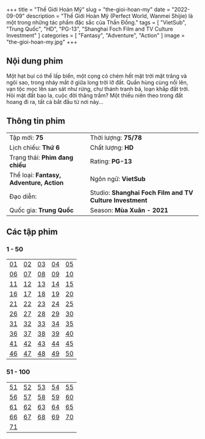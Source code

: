 +++
title = "Thế Giới Hoàn Mỹ"
slug = "the-gioi-hoan-my"
date = "2022-09-09"
description = "Thế Giới Hoàn Mỹ (Perfect World, Wanmei Shijie) là một trong những tác phẩm đặc sắc của Thần Đồng."
tags = [
    "VietSub",
    "Trung Quốc",
    "HD",
    "PG-13",
    "Shanghai Foch Film and TV Culture Investment"
]
categories = [
    "Fantasy",
    "Adventure",
    "Action"
]
image = "the-gioi-hoan-my.jpg"
+++

<!--more-->

## Nội dung phim

Một hạt bụi có thể lấp biển, một cọng cỏ chém hết mặt trời mặt trăng và ngôi sao, trong nháy mắt ở giữa long trời lỡ đất. Quần hùng cùng nổi lên, vạn tộc mọc lên san sát như rừng, chư thánh tranh bá, loạn khắp đất trời. Hỏi mặt đất bao la, cuộc đời thăng trầm? Một thiếu niên theo trong đất hoang đi ra, tất cả bắt đầu từ nơi này...

## Thông tin phim

|   |   |
|---|---|
| Tập mới: **75** | Thời lượng: **75/78** |
| Lịch chiếu: **Thứ 6** | Chất lượng: **HD** |
| Trạng thái: **Phim đang chiếu** | Rating: **PG-13** |
| Thể loại: **Fantasy, Adventure, Action** | Ngôn ngữ: **VietSub** |
| Đạo diễn: | Studio: **Shanghai Foch Film and TV Culture Investment** |
| Quốc gia: **Trung Quốc** | Season: **Mùa Xuân - 2021** |


## Các tập phim

### 1 - 50

|   |   |   |   |   |
|---|---|---|---|---|
| [01](https://t.me/hhhkungfu/246) | [02](https://t.me/hhhkungfu/247) | [03](https://t.me/hhhkungfu/248) | [04](https://t.me/hhhkungfu/249) | [05](https://t.me/hhhkungfu/250) |
| [06](https://t.me/hhhkungfu/251) | [07](https://t.me/hhhkungfu/252) | [08](https://t.me/hhhkungfu/253) | [09](https://t.me/hhhkungfu/254) | [10](https://t.me/hhhkungfu/255) |
| [11](https://t.me/hhhkungfu/256) | [12](https://t.me/hhhkungfu/257) | [13](https://t.me/hhhkungfu/258) | [14](https://t.me/hhhkungfu/259) | [15](https://t.me/hhhkungfu/260) |
| [16](https://t.me/hhhkungfu/261) | [17](https://t.me/hhhkungfu/262) | [18](https://t.me/hhhkungfu/263) | [19](https://t.me/hhhkungfu/264) | [20](https://t.me/hhhkungfu/265) |
| [21](https://t.me/hhhkungfu/266) | [22](https://t.me/hhhkungfu/267) | [23](https://t.me/hhhkungfu/268) | [24](https://t.me/hhhkungfu/269) | [25](https://t.me/hhhkungfu/270) |
| [26](https://t.me/hhhkungfu/271) | [27](https://t.me/hhhkungfu/272) | [28](https://t.me/hhhkungfu/273) | [29](https://t.me/hhhkungfu/274) | [30](https://t.me/hhhkungfu/275) |
| [31](https://t.me/hhhkungfu/276) | [32](https://t.me/hhhkungfu/277) | [33](https://t.me/hhhkungfu/278) | [34](https://t.me/hhhkungfu/279) | [35](https://t.me/hhhkungfu/280) |
| [36](https://t.me/hhhkungfu/281) | [37](https://t.me/hhhkungfu/282) | [38](https://t.me/hhhkungfu/283) | [39](https://t.me/hhhkungfu/284) | [40](https://t.me/hhhkungfu/285) |
| [41](https://t.me/hhhkungfu/286) | [42](https://t.me/hhhkungfu/287) | [43](https://t.me/hhhkungfu/288) | [44](https://t.me/hhhkungfu/289) | [45](https://t.me/hhhkungfu/290) |
| [46](https://t.me/hhhkungfu/291) | [47](https://t.me/hhhkungfu/293) | [48](https://t.me/hhhkungfu/294) | [49](https://t.me/hhhkungfu/295) | [50](https://t.me/hhhkungfu/296) |

### 51 - 100

|   |   |   |   |   |
|---|---|---|---|---|
| [51](https://t.me/hhhkungfu/297) | [52](https://t.me/hhhkungfu/298) | [53](https://t.me/hhhkungfu/299) | [54](https://t.me/hhhkungfu/300) | [55](https://t.me/hhhkungfu/301) |
| [56](https://t.me/hhhkungfu/303) | [57](https://t.me/hhhkungfu/304) | [58](https://t.me/hhhkungfu/305) | [59](https://t.me/hhhkungfu/306) | [60](https://t.me/hhhkungfu/307) |
| [61](https://t.me/hhhkungfu/308) | [62](https://t.me/hhhkungfu/309) | [63](https://t.me/hhhkungfu/310) | [64](https://t.me/hhhkungfu/311) | [65](https://t.me/hhhkungfu/312) |
| [66](https://t.me/hhhkungfu/313) | [67](https://t.me/hhhkungfu/314) | [68](https://t.me/hhhkungfu/315) | [69](https://t.me/hhhkungfu/316) | [70](https://t.me/hhhkungfu/317) |
| [71](https://t.me/hhhkungfu/318) | | | | |